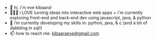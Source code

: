 - 👋 hi, i'm eve kibaara!
- 👩🏽‍💻 i LOVE turning ideas into interactive web apps + i'm currently exploring front-end and back-end dev using javascript, java, & python
- 🌱 i’m currently developing my skills in: python, java, & c (and a bit of dabbling in sql!)
- 📫 how to reach me: kibaaraeve@gmail.com

<!---
veekibs/veekibs is a ✨ special ✨ repository because its `README.md` (this file) appears on your GitHub profile.
You can click the Preview link to take a look at your changes.
--->

